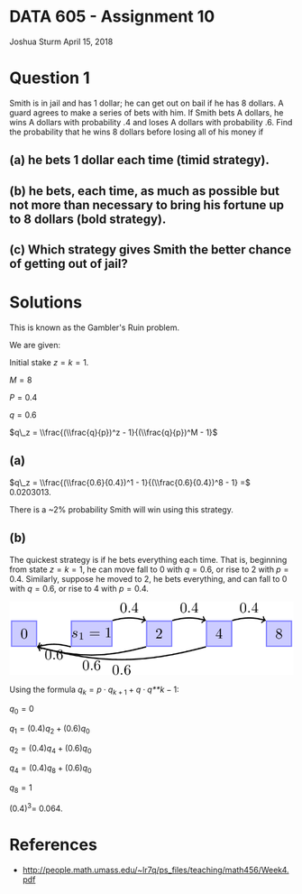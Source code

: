 DATA 605 - Assignment 10
================
Joshua Sturm
April 15, 2018

Question 1
==========

Smith is in jail and has 1 dollar; he can get out on bail if he has 8 dollars. A guard agrees to make a series of bets with him. If Smith bets A dollars, he wins A dollars with probability .4 and loses A dollars with probability .6. Find the probability that he wins 8 dollars before losing all of his money if

(a) he bets 1 dollar each time (timid strategy).
------------------------------------------------

(b) he bets, each time, as much as possible but not more than necessary to bring his fortune up to 8 dollars (bold strategy).
-----------------------------------------------------------------------------------------------------------------------------

(c) Which strategy gives Smith the better chance of getting out of jail?
------------------------------------------------------------------------

Solutions
=========

This is known as the Gambler's Ruin problem.

We are given:

Initial stake *z* = *k* = 1.

*M* = 8

*P* = 0.4

*q* = 0.6

$q\_z = \\frac{(\\frac{q}{p})^z - 1}{(\\frac{q}{p})^M - 1}$

(a)
---

$q\_z = \\frac{(\\frac{0.6}{0.4})^1 - 1}{(\\frac{0.6}{0.4})^8 - 1} =$ 0.0203013.

There is a ~2% probability Smith will win using this strategy.

(b)
---

The quickest strategy is if he bets everything each time. That is, beginning from state *z* = *k* = 1, he can move fall to 0 with *q* = 0.6, or rise to 2 with *p* = 0.4. Similarly, suppose he moved to 2, he bets everything, and can fall to 0 with *q* = 0.6, or rise to 4 with *p* = 0.4.

![](markov.png)

Using the formula *q*<sub>*k*</sub> = *p* ⋅ *q*<sub>*k* + 1</sub> + *q* ⋅ *q**k* − 1:

*q*<sub>0</sub> = 0

*q*<sub>1</sub> = (0.4)*q*<sub>2</sub> + (0.6)*q*<sub>0</sub>

*q*<sub>2</sub> = (0.4)*q*<sub>4</sub> + (0.6)*q*<sub>0</sub>

*q*<sub>4</sub> = (0.4)*q*<sub>8</sub> + (0.6)*q*<sub>0</sub>

*q*<sub>8</sub> = 1

(0.4)<sup>3</sup>= 0.064.

References
==========

-   <http://people.math.umass.edu/~lr7q/ps_files/teaching/math456/Week4.pdf>
